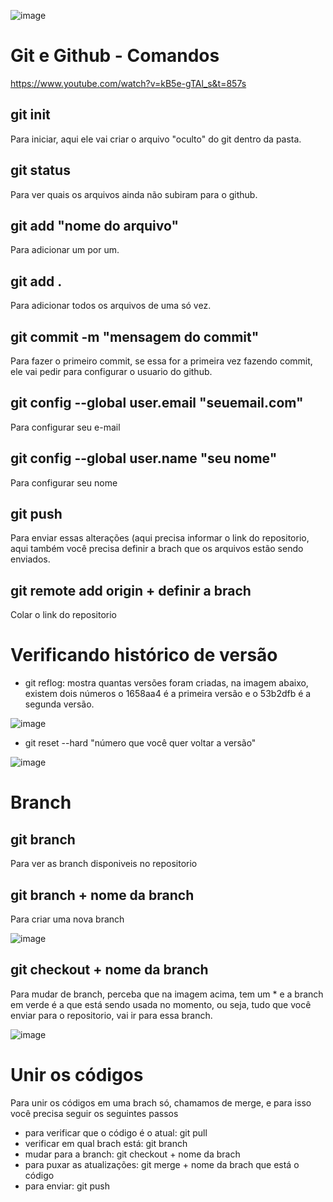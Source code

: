 ![image](https://user-images.githubusercontent.com/89918957/143512061-90e175fa-01c2-437b-b526-7ec4edd89793.png)


# Git e Github - Comandos

https://www.youtube.com/watch?v=kB5e-gTAl_s&t=857s

## git init
Para iniciar, aqui ele vai criar o arquivo "oculto" do git dentro da pasta. 

## git status
Para ver quais os arquivos ainda não subiram para o github.

## git add "nome do arquivo"
Para adicionar um por um.

## git add .  
Para adicionar todos os arquivos de uma só vez.

## git commit -m "mensagem do commit" 
Para fazer o primeiro commit, se essa for a primeira vez fazendo commit, ele vai pedir para configurar o usuario do github.

## git config --global user.email "seuemail.com"
Para configurar seu e-mail

## git config --global user.name "seu nome" 
Para configurar seu nome 

## git push
Para enviar essas alterações (aqui precisa informar o link do repositorio, aqui também você precisa definir a brach que os arquivos estão sendo enviados. 

## git remote add origin + definir a brach 
Colar o link do repositorio

# Verificando histórico de versão

- git reflog: mostra quantas versões foram criadas, na imagem abaixo, existem dois números o 1658aa4 é a primeira versão e o 53b2dfb é a segunda versão. 

![image](https://user-images.githubusercontent.com/89918957/143510146-f59ee885-de2e-4362-894d-089a910617bc.png)

- git reset --hard "número que você quer voltar a versão" 

![image](https://user-images.githubusercontent.com/89918957/143510121-18a8ebba-ad52-471a-8a9d-3bfbe02cbc11.png)

# Branch 

## git branch 
Para ver as branch disponiveis no repositorio 

## git branch + nome da branch
Para criar uma nova branch 

![image](https://user-images.githubusercontent.com/89918957/143510859-df458743-af4c-494b-ac10-b8c20903f43b.png)

## git checkout + nome da branch 
Para mudar de branch, perceba que na imagem acima, tem um * e a branch em verde é a que está sendo usada no momento, ou seja, tudo que você enviar para o repositorio, vai ir para essa branch. 

![image](https://user-images.githubusercontent.com/89918957/143510962-757fd5b3-20ee-4d87-ae74-4ca0e6ae01ec.png)

# Unir os códigos 

Para unir os códigos em uma brach só, chamamos de merge, e para isso você precisa seguir os seguintes passos 

- para verificar que o código é o atual: git pull
- verificar em qual brach está: git branch
- mudar para a branch: git checkout + nome da brach
- para puxar as atualizações: git merge + nome da brach que está o código 
- para enviar: git push 
